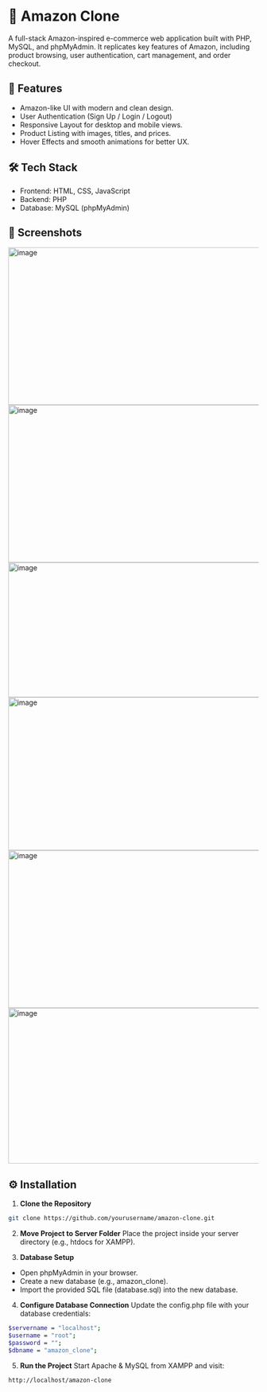 # 🛒 Amazon Clone
A full-stack Amazon-inspired e-commerce web application built with PHP, MySQL, and phpMyAdmin.
It replicates key features of Amazon, including product browsing, user authentication, cart management, and order checkout.

## 🚀 Features
- Amazon-like UI with modern and clean design.
- User Authentication (Sign Up / Login / Logout)
- Responsive Layout for desktop and mobile views.
- Product Listing with images, titles, and prices.
- Hover Effects and smooth animations for better UX.

## 🛠️ Tech Stack
- Frontend: HTML, CSS, JavaScript
- Backend: PHP
- Database: MySQL (phpMyAdmin)

## 📸 Screenshots
<img width="593" height="317" alt="image" src="https://github.com/user-attachments/assets/eda34adb-6a8f-406d-90b6-68f92dcb0139" />
<img width="589" height="317" alt="image" src="https://github.com/user-attachments/assets/b1bdb4ba-87d9-484d-84db-174ed4c9e341" />
<img width="582" height="271" alt="image" src="https://github.com/user-attachments/assets/c25f62bd-9cbe-4825-985f-ea19c091eb22" />
<img width="589" height="308" alt="image" src="https://github.com/user-attachments/assets/5482b687-ecd6-4fa0-acf7-e417729cb80a" />
<img width="589" height="317" alt="image" src="https://github.com/user-attachments/assets/134ef389-3d18-46bb-b3be-6e68b4d712ac" />
<img width="595" height="313" alt="image" src="https://github.com/user-attachments/assets/00702e25-67e0-46e8-a1fe-051fb6e77498" />

## ⚙️ Installation
1. **Clone the Repository**

```bash
git clone https://github.com/yourusername/amazon-clone.git
```
2. **Move Project to Server Folder**
Place the project inside your server directory (e.g., htdocs for XAMPP).

3. **Database Setup**

- Open phpMyAdmin in your browser.
- Create a new database (e.g., amazon_clone).
- Import the provided SQL file (database.sql) into the new database.

4. **Configure Database Connection**
Update the config.php file with your database credentials:

```bash
$servername = "localhost";
$username = "root";
$password = "";
$dbname = "amazon_clone";
```
5. **Run the Project**
Start Apache & MySQL from XAMPP and visit:

```bash
http://localhost/amazon-clone
```
